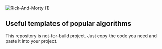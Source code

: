 ![Rick-And-Morty (1)](https://user-images.githubusercontent.com/95661085/216780530-c8772889-4e7f-446c-a9a1-dbe5ff7c10c2.png)

## Useful templates of popular algorithms

This repository is not-for-build project.
Just copy the code you need and paste it into your project.
